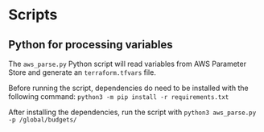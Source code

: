 # Scripts

## Python for processing variables

The `aws_parse.py` Python script will read variables from AWS Parameter Store and generate an `terraform.tfvars` file.

Before running the script, dependencies do need to be installed with the following command:
    `python3 -m pip install -r requirements.txt`
 
After installing the dependencies, run the script with 
    `python3 aws_parse.py -p /global/budgets/`

